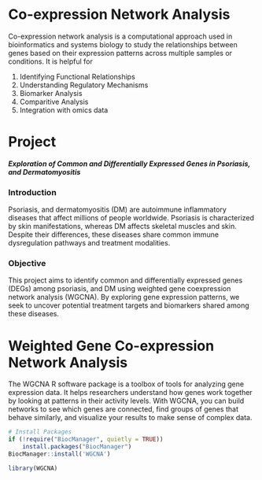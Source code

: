 # Co-expression Network Analysis
Co-expression network analysis is a computational approach used in bioinformatics and systems biology to study the relationships between genes based on their expression patterns across multiple samples or conditions. It is helpful for

1. Identifying Functional Relationships
2. Understanding Regulatory Mechanisms
3. Biomarker Analysis
4. Comparitive Analysis
5. Integration with omics data

# Project 

**_Exploration of Common and Differentially Expressed Genes in Psoriasis, and Dermatomyositis_**

### Introduction 

Psoriasis, and dermatomyositis (DM) are autoimmune inflammatory diseases that affect millions of people worldwide. Psoriasis is characterized by skin manifestations, whereas DM affects skeletal muscles and skin. Despite their differences, these diseases share common immune dysregulation pathways and treatment modalities.

### Objective 

This project aims to identify common and differentially expressed genes (DEGs) among psoriasis, and DM using weighted gene coexpression network analysis (WGCNA). By exploring gene expression patterns, we seek to uncover potential treatment targets and biomarkers shared among these diseases.

# Weighted Gene Co-expression Network Analysis

The WGCNA R software package is a toolbox of tools for analyzing gene expression data. It helps researchers understand how genes work together by looking at patterns in their activity levels. With WGCNA, you can build networks to see which genes are connected, find groups of genes that behave similarly, and visualize your results to make sense of complex data.

```r
# Install Packages
if (!require("BiocManager", quietly = TRUE))
    install.packages("BiocManager")
BiocManager::install('WGCNA')

library(WGCNA)

```
